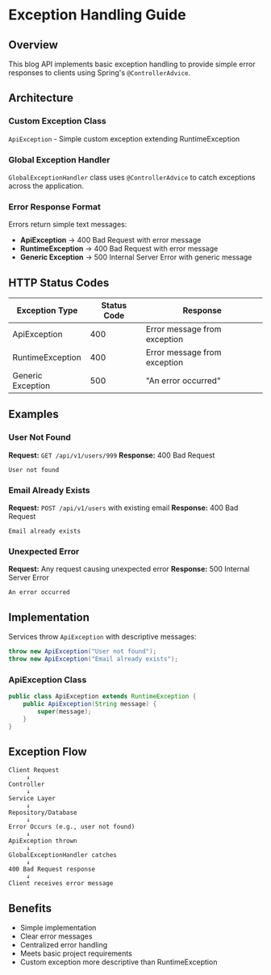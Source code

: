 # Exception Handling Guide

## Overview
This blog API implements basic exception handling to provide simple error responses to clients using Spring's `@ControllerAdvice`.

## Architecture

### Custom Exception Class
`ApiException` - Simple custom exception extending RuntimeException

### Global Exception Handler
`GlobalExceptionHandler` class uses `@ControllerAdvice` to catch exceptions across the application.

### Error Response Format
Errors return simple text messages:
- **ApiException** → 400 Bad Request with error message
- **RuntimeException** → 400 Bad Request with error message
- **Generic Exception** → 500 Internal Server Error with generic message

## HTTP Status Codes

| Exception Type | Status Code | Response |
|----------------|-------------|----------|
| ApiException | 400 | Error message from exception |
| RuntimeException | 400 | Error message from exception |
| Generic Exception | 500 | "An error occurred" |

## Examples

### User Not Found
**Request:** `GET /api/v1/users/999`
**Response:** 400 Bad Request
```
User not found
```

### Email Already Exists
**Request:** `POST /api/v1/users` with existing email
**Response:** 400 Bad Request
```
Email already exists
```

### Unexpected Error
**Request:** Any request causing unexpected error
**Response:** 500 Internal Server Error
```
An error occurred
```

## Implementation
Services throw `ApiException` with descriptive messages:
```java
throw new ApiException("User not found");
throw new ApiException("Email already exists");
```

### ApiException Class
```java
public class ApiException extends RuntimeException {
    public ApiException(String message) {
        super(message);
    }
}
```

## Exception Flow

```
Client Request
     ↓
Controller
     ↓
Service Layer
     ↓
Repository/Database
     ↓
Error Occurs (e.g., user not found)
     ↓
ApiException thrown
     ↓
GlobalExceptionHandler catches
     ↓
400 Bad Request response
     ↓
Client receives error message
```

## Benefits
- Simple implementation
- Clear error messages
- Centralized error handling
- Meets basic project requirements
- Custom exception more descriptive than RuntimeException